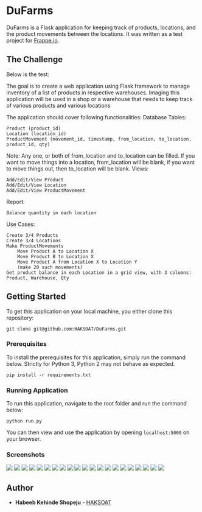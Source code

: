 # DuFarms

DuFarms is a Flask application for keeping track of products, locations, and the product movements between the locations.
It was written as a test project for [Frappe.io](https://frappe.io).

## The Challenge
Below is the test:  

The goal is to create a web application using Flask framework to manage inventory of a list of products in respective warehouses. Imaging this application will be used in a shop or a warehouse that needs to keep track of various products and various locations

The application should cover following functionalities:
Database Tables:

    Product (product_id)
    Location (location_id)
    ProductMovement (movement_id, timestamp, from_location, to_location, product_id, qty)

Note: Any one, or both of from_location and to_location can be filled. If you want to move things into a location, from_location will be blank, if you want to move things out, then to_location will be blank.
Views:

    Add/Edit/View Product
    Add/Edit/View Location
    Add/Edit/View ProductMovement

Report:

    Balance quantity in each location

Use Cases:

    Create 3/4 Products
    Create 3/4 Locations
    Make ProductMovements
        Move Product A to Location X
        Move Product B to Location X
        Move Product A from Location X to Location Y
        (make 20 such movements)
    Get product balance in each Location in a grid view, with 3 columns: Product, Warehouse, Qty


## Getting Started

To get this application on your local machine, you either clone this repository:  

`git clone git@github.com:HAKSOAT/DuFarms.git`

### Prerequisites

To install the prerequisites for this application, simply run the command below.
Strictly for Python 3, Python 2 may not behave as expected.

```
pip install -r requirements.txt
```

### Running Application

To run this application, navigate to the root folder and run the command below:

```
python run.py
```

You can then view and use the application by opening `localhost:5000` on your browser.

### Screenshots
![](https://github.com/HAKSOAT/DuFarms/blob/master/screenshots/0.png)
![](https://github.com/HAKSOAT/DuFarms/blob/master/screenshots/1.png)
![](https://github.com/HAKSOAT/DuFarms/blob/master/screenshots/2.png)
![](https://github.com/HAKSOAT/DuFarms/blob/master/screenshots/3.png)
![](https://github.com/HAKSOAT/DuFarms/blob/master/screenshots/4.png)
![](https://github.com/HAKSOAT/DuFarms/blob/master/screenshots/5.png)
![](https://github.com/HAKSOAT/DuFarms/blob/master/screenshots/6.png)
![](https://github.com/HAKSOAT/DuFarms/blob/master/screenshots/7.png)
![](https://github.com/HAKSOAT/DuFarms/blob/master/screenshots/8.png)
![](https://github.com/HAKSOAT/DuFarms/blob/master/screenshots/9.png)
![](https://github.com/HAKSOAT/DuFarms/blob/master/screenshots/10.png)
![](https://github.com/HAKSOAT/DuFarms/blob/master/screenshots/11.png)
![](https://github.com/HAKSOAT/DuFarms/blob/master/screenshots/12.png)
![](https://github.com/HAKSOAT/DuFarms/blob/master/screenshots/13.png)
![](https://github.com/HAKSOAT/DuFarms/blob/master/screenshots/14.png)
![](https://github.com/HAKSOAT/DuFarms/blob/master/screenshots/15.png)
![](https://github.com/HAKSOAT/DuFarms/blob/master/screenshots/16.png)
![](https://github.com/HAKSOAT/DuFarms/blob/master/screenshots/17.png)
![](https://github.com/HAKSOAT/DuFarms/blob/master/screenshots/18.png)
![](https://github.com/HAKSOAT/DuFarms/blob/master/screenshots/19.png)
![](https://github.com/HAKSOAT/DuFarms/blob/master/screenshots/20.png)


## Author

* **Habeeb Kehinde Shopeju** - [HAKSOAT](https://haksoat.github.io)
